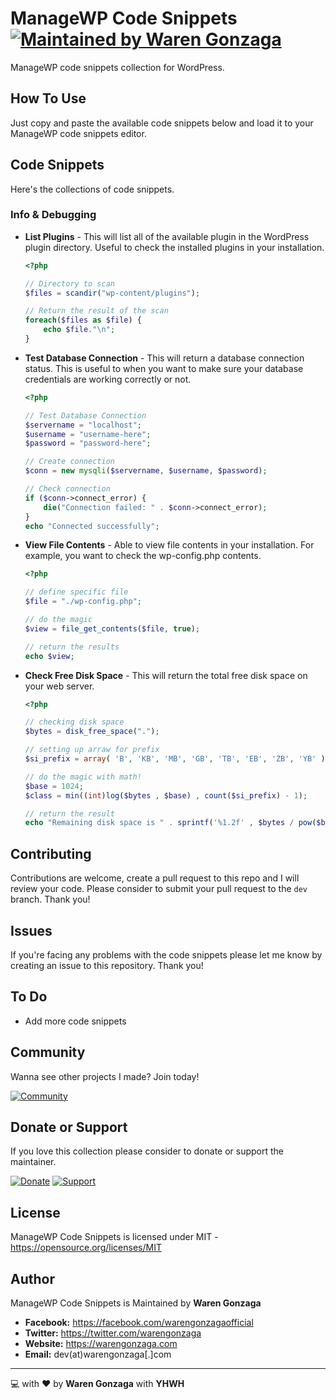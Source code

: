 # ManageWP Code Snippets [![Maintained by Waren Gonzaga](https://img.shields.io/badge/Maintained%20by-Waren%20Gonzaga-blue.svg?longCache=true&style=for-the-badge)](https://facebook.com/warengonzagaofficial)

ManageWP code snippets collection for WordPress.

## How To Use

Just copy and paste the available code snippets below and load it to your ManageWP code snippets editor.

## Code Snippets

Here's the collections of code snippets.

### Info & Debugging

* __List Plugins__ - This will list all of the available plugin in the WordPress plugin directory. Useful to check the installed plugins in your installation.

    ```php
    <?php

    // Directory to scan
    $files = scandir("wp-content/plugins");

    // Return the result of the scan
    foreach($files as $file) {
        echo $file."\n";
    }
    ```

* __Test Database Connection__ - This will return a database connection status. This is useful to when you want to make sure your database credentials are working correctly or not.

    ```php
    <?php

    // Test Database Connection
    $servername = "localhost";
    $username = "username-here";
    $password = "password-here";

    // Create connection
    $conn = new mysqli($servername, $username, $password);

    // Check connection
    if ($conn->connect_error) {
        die("Connection failed: " . $conn->connect_error);
    }
    echo "Connected successfully";
    ```

* __View File Contents__ - Able to view file contents in your installation. For example, you want to check the wp-config.php contents.

    ```php
    <?php

    // define specific file
    $file = "./wp-config.php";

    // do the magic
    $view = file_get_contents($file, true);

    // return the results
    echo $view;
    ```

* __Check Free Disk Space__ - This will return the total free disk space on your web server.

    ```php
    <?php

    // checking disk space
    $bytes = disk_free_space(".");

    // setting up arraw for prefix
    $si_prefix = array( 'B', 'KB', 'MB', 'GB', 'TB', 'EB', 'ZB', 'YB' );

    // do the magic with math!
    $base = 1024;
    $class = min((int)log($bytes , $base) , count($si_prefix) - 1);

    // return the result
    echo "Remaining disk space is " . sprintf('%1.2f' , $bytes / pow($base,$class)) . ' ' . $si_prefix[$class];
    ```

## Contributing

Contributions are welcome, create a pull request to this repo and I will review your code. Please consider to submit your pull request to the ```dev``` branch. Thank you!

## Issues

If you're facing any problems with the code snippets please let me know by creating an issue to this repository. Thank you!

## To Do

* Add more code snippets

## Community

Wanna see other projects I made? Join today!

[![Community](https://discordapp.com/api/guilds/659684980137656340/widget.png?style=banner2)](https://bmc.xyz/l/wgofficialds)

## Donate or Support

If you love this collection please consider to donate or support the maintainer.

[![Donate](https://img.shields.io/badge/Donate-PayPal-blue.svg?style=for-the-badge)](https://paypal.me/warengonzagaofficial) [![Support](https://img.shields.io/badge/Support-Buy%20Me%20A%20Coffee-orange.svg?style=for-the-badge)](https://buymeacoff.ee/warengonzaga)

## License

ManageWP Code Snippets is licensed under MIT - <https://opensource.org/licenses/MIT>

## Author

ManageWP Code Snippets is Maintained by **Waren Gonzaga**

* **Facebook:** <https://facebook.com/warengonzagaofficial>
* **Twitter:** <https://twitter.com/warengonzaga>
* **Website:** <https://warengonzaga.com>
* **Email:** dev(at)warengonzaga[.]com

---

:computer: with :heart: by **Waren Gonzaga** with **YHWH**
